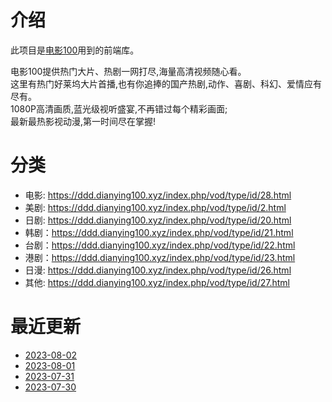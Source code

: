 # 介绍
此项目是[电影100](https://dianying100.xyz)用到的前端库。

电影100提供热门大片、热剧一网打尽,海量高清视频随心看。  
这里有热门好莱坞大片首播,也有你追捧的国产热剧,动作、喜剧、科幻、爱情应有尽有。  
1080P高清画质,蓝光级视听盛宴,不再错过每个精彩画面;  
最新最热影视动漫,第一时间尽在掌握!  

# 分类

* 电影: https://ddd.dianying100.xyz/index.php/vod/type/id/28.html  
* 美剧: https://ddd.dianying100.xyz/index.php/vod/type/id/2.html
* 日剧: https://ddd.dianying100.xyz/index.php/vod/type/id/20.html
* 韩剧：https://ddd.dianying100.xyz/index.php/vod/type/id/21.html
* 台剧：https://ddd.dianying100.xyz/index.php/vod/type/id/22.html
* 港剧：https://ddd.dianying100.xyz/index.php/vod/type/id/23.html
* 日漫: https://ddd.dianying100.xyz/index.php/vod/type/id/26.html
* 其他: https://ddd.dianying100.xyz/index.php/vod/type/id/27.html

# 最近更新

* [2023-08-02](daily_update/2023-08-02.md)
* [2023-08-01](daily_update/2023-08-01.md)
* [2023-07-31](daily_update/2023-07-31.md)
* [2023-07-30](daily_update/2023-07-30.md)
